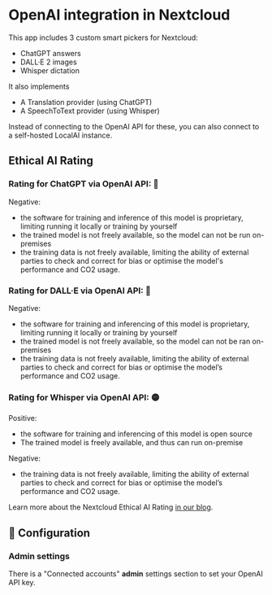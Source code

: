 # OpenAI integration in Nextcloud

This app includes 3 custom smart pickers for Nextcloud:
* ChatGPT answers
* DALL·E 2 images
* Whisper dictation

It also implements

* A Translation provider (using ChatGPT)
* A SpeechToText provider (using Whisper)

Instead of connecting to the OpenAI API for these, you can also connect to a self-hosted LocalAI instance.

## Ethical AI Rating
### Rating for ChatGPT via OpenAI API: 🔴

Negative:
* the software for training and inference of this model is proprietary, limiting running it locally or training by yourself
* the trained model is not freely available, so the model can not be run on-premises
* the training data is not freely available, limiting the ability of external parties to check and correct for bias or optimise the model's performance and CO2 usage.


### Rating for DALL·E via OpenAI API: 🔴

Negative:
* the software for training and inferencing of this model is proprietary, limiting running it locally or training by yourself
* the trained model is not freely available, so the model can not be ran on-premises
* the training data is not freely available, limiting the ability of external parties to check and correct for bias or optimise the model’s performance and CO2 usage.


### Rating for Whisper via OpenAI API: 🟡

Positive:
* the software for training and inferencing of this model is open source
* The trained model is freely available, and thus can run on-premise

Negative:
* the training data is not freely available, limiting the ability of external parties to check and correct for bias or optimise the model’s performance and CO2 usage.


Learn more about the Nextcloud Ethical AI Rating [in our blog](https://nextcloud.com/blog/nextcloud-ethical-ai-rating/).

## 🔧 Configuration

### Admin settings

There is a "Connected accounts" **admin** settings section to set your OpenAI API key.
